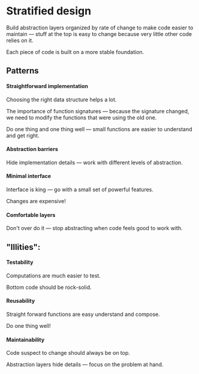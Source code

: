 # Stratified design

Build abstraction layers organized by rate of change to make code easier to maintain — stuff at the top is easy to change because very little other code relies on it.

Each piece of code is built on a more stable foundation.

<!-- ------------------------------------------------------------- -->



<!-- ------------------------------------------------------------- -->

## Patterns

#### Straightforward implementation
Choosing the right data structure helps a lot.

The importance of function signatures — because the signature changed, we need to modify the functions that were using the old one.

Do one thing and one thing well — small functions are easier to understand and get right.

#### Abstraction barriers
Hide implementation details — work with different levels of abstraction.

#### Minimal interface
Interface is king — go with a small set of powerful features.

Changes are expensive!

#### Comfortable layers
Don't over do it — stop abstracting when code feels good to work with.


## "Illities":

#### Testability
Computations are much easier to test.

Bottom code should be rock-solid.

#### Reusability
Straight forward functions are easy understand and compose.

Do one thing well!

#### Maintainability
Code suspect to change should always be on top.

Abstraction layers hide details — focus on the problem at hand.       
        